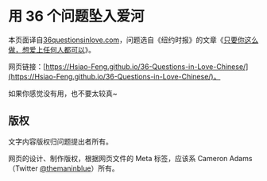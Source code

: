 # 用 36 个问题坠入爱河

本页面译自[36questionsinlove.com](http://36questionsinlove.com/)，问题选自《纽约时报》的文章《[只要你这么做，想爱上任何人都可以](https://www.nytimes.com/2015/01/11/style/modern-love-to-fall-in-love-with-anyone-do-this.html)》。

网页链接：[https://Hsiao-Feng.github.io/36-Questions-in-Love-Chinese/](https://Hsiao-Feng.github.io/36-Questions-in-Love-Chinese/)。

如果你感觉没有用，也不要太较真~

## 版权

文字内容版权归问题提出者所有。

网页的设计、制作版权，根据网页文件的 Meta 标签，应该系 Cameron Adams （Twitter [@themaninblue](https://twitter.com/themaninblue)）所有。
